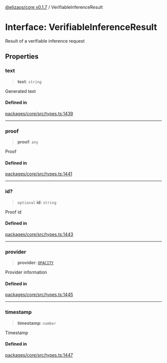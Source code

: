 [@elizaos/core v0.1.7](../index.md) / VerifiableInferenceResult

# Interface: VerifiableInferenceResult

Result of a verifiable inference request

## Properties

### text

> **text**: `string`

Generated text

#### Defined in

[packages/core/src/types.ts:1439](https://github.com/JoeyKhd/eliza/blob/main/packages/core/src/types.ts#L1439)

***

### proof

> **proof**: `any`

Proof

#### Defined in

[packages/core/src/types.ts:1441](https://github.com/JoeyKhd/eliza/blob/main/packages/core/src/types.ts#L1441)

***

### id?

> `optional` **id**: `string`

Proof id

#### Defined in

[packages/core/src/types.ts:1443](https://github.com/JoeyKhd/eliza/blob/main/packages/core/src/types.ts#L1443)

***

### provider

> **provider**: [`OPACITY`](../enumerations/VerifiableInferenceProvider.md#OPACITY)

Provider information

#### Defined in

[packages/core/src/types.ts:1445](https://github.com/JoeyKhd/eliza/blob/main/packages/core/src/types.ts#L1445)

***

### timestamp

> **timestamp**: `number`

Timestamp

#### Defined in

[packages/core/src/types.ts:1447](https://github.com/JoeyKhd/eliza/blob/main/packages/core/src/types.ts#L1447)
